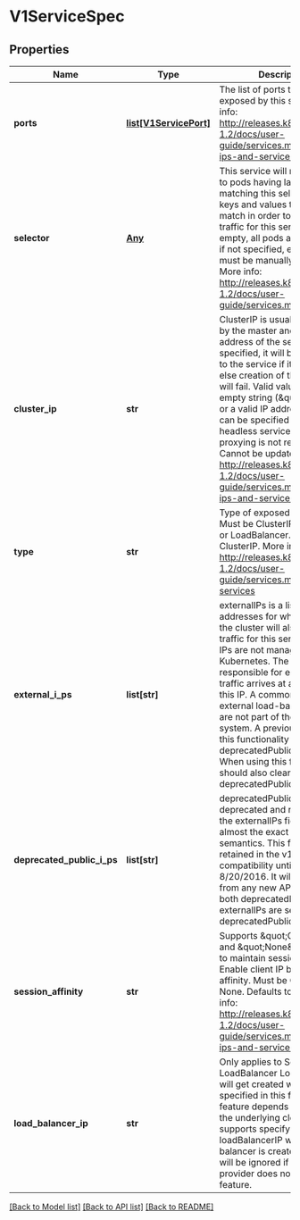 # V1ServiceSpec

## Properties
Name | Type | Description | Notes
------------ | ------------- | ------------- | -------------
**ports** | [**list[V1ServicePort]**](V1ServicePort.md) | The list of ports that are exposed by this service. More info: http://releases.k8s.io/release-1.2/docs/user-guide/services.md#virtual-ips-and-service-proxies | 
**selector** | [**Any**](Any.md) | This service will route traffic to pods having labels matching this selector. Label keys and values that must match in order to receive traffic for this service. If empty, all pods are selected, if not specified, endpoints must be manually specified. More info: http://releases.k8s.io/release-1.2/docs/user-guide/services.md#overview | [optional] 
**cluster_ip** | **str** | ClusterIP is usually assigned by the master and is the IP address of the service. If specified, it will be allocated to the service if it is unused or else creation of the service will fail. Valid values are None, empty string (\&quot;\&quot;), or a valid IP address. &#39;None&#39; can be specified for a headless service when proxying is not required. Cannot be updated. More info: http://releases.k8s.io/release-1.2/docs/user-guide/services.md#virtual-ips-and-service-proxies | [optional] 
**type** | **str** | Type of exposed service. Must be ClusterIP, NodePort, or LoadBalancer. Defaults to ClusterIP. More info: http://releases.k8s.io/release-1.2/docs/user-guide/services.md#external-services | [optional] 
**external_i_ps** | **list[str]** | externalIPs is a list of IP addresses for which nodes in the cluster will also accept traffic for this service.  These IPs are not managed by Kubernetes.  The user is responsible for ensuring that traffic arrives at a node with this IP.  A common example is external load-balancers that are not part of the Kubernetes system.  A previous form of this functionality exists as the deprecatedPublicIPs field.  When using this field, callers should also clear the deprecatedPublicIPs field. | [optional] 
**deprecated_public_i_ps** | **list[str]** | deprecatedPublicIPs is deprecated and replaced by the externalIPs field with almost the exact same semantics.  This field is retained in the v1 API for compatibility until at least 8/20/2016.  It will be removed from any new API revisions.  If both deprecatedPublicIPs *and* externalIPs are set, deprecatedPublicIPs is used. | [optional] 
**session_affinity** | **str** | Supports \&quot;ClientIP\&quot; and \&quot;None\&quot;. Used to maintain session affinity. Enable client IP based session affinity. Must be ClientIP or None. Defaults to None. More info: http://releases.k8s.io/release-1.2/docs/user-guide/services.md#virtual-ips-and-service-proxies | [optional] 
**load_balancer_ip** | **str** | Only applies to Service Type: LoadBalancer LoadBalancer will get created with the IP specified in this field. This feature depends on whether the underlying cloud-provider supports specifying the loadBalancerIP when a load balancer is created. This field will be ignored if the cloud-provider does not support the feature. | [optional] 

[[Back to Model list]](../README.md#documentation-for-models) [[Back to API list]](../README.md#documentation-for-api-endpoints) [[Back to README]](../README.md)


